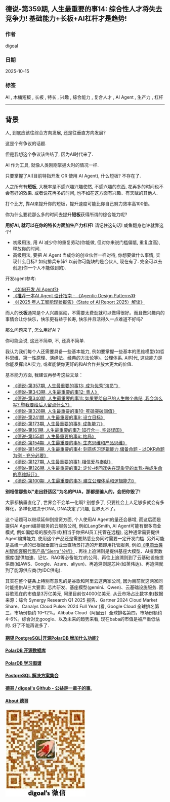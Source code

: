 ## 德说-第359期, 人生最重要的事14: 综合性人才将失去竞争力!  基础能力+长板+AI杠杆才是趋势!  
                                                
### 作者                                                
digoal                                                
                                                
### 日期                                                
2025-10-15                                              
                                                
### 标签                                                
AI , 木桶短板 , 长板 , 特长 , 兴趣 , 综合能力 , 复合人才 , AI Agent , 生产力 , 杠杆   
                                                
----                                                
                                                
## 背景    
人, 到底应该往综合方向发展, 还是往垂直方向发展?     
  
这是个有争议的话题.   
  
但是我想这个争议该终结了, 因为AI时代来了.  
  
AI 作为工具, 就像人类刚刚掌握火时的情况一样.  
  
只要掌握了AI(目前特指开发 OR 使用 AI Agent), 什么短板? 不存在了.  
  
人之所有有**短板**, 大概率是不感兴趣兴趣使然, 不感兴趣的东西, 花再多的时间也不会有好的效果. 或者说花再多的时间, 也不如在这方面有兴趣、有天赋的其他人.   
  
打个比方, 靠AI来提升你的短板，提升速度可能比你自己努力效率高100倍。  
  
你为什么要花那么多的时间去提升**短板**获得所谓的综合能力呢?  
  
**用好AI, 就可以在你的特长方面加生产力杠杆!** 请记住这句话! 咸鱼翻身也许就靠这个!   
- 初级用法, 用 AI 减少你的重复劳动(你能做, 但对你来说门槛偏低, 重复度高), 释放你的时间.    
- 高级用法, 要把 AI Agent 当成你的创业伙伴一样对待, 你想要做什么事情, 实现什么目标? 如何排兵布阵? 以前你可能缺的是合伙人, 现在有了. 完全可以去创造(你一个人不能做到的).    
  
开发agent参考:   
- [《如何开发 AI Agent?》](../202509/20250928_06.md)  
- [《推荐一本AI Agent 设计指南 - 《Agentic Design Patterns》》](../202510/20251015_08.md)  
- [《《2025 年人工智能现状报告》（State of AI Report 2025）解读》](../202510/20251015_11.md)   
  
而人的**长板**通常是个人兴趣驱动，不需要太费劲就可以做得很好。而且做兴趣内的事情会让你快乐，快乐更有益于长寿, 快乐并且活得久一点难道不好吗?  
  
那么问题来了, 怎么用好AI？  
  
你可能会说, 这还不简单, 不, 还真不简单.  
  
我认为我们每个人还需要具备一些基本能力, 例如要掌握一些基本的思维模型(如哲科思维、第一性原理、演绎法、经典的方法论等)、公理体系. AI时代, 这些能力是你能发挥出AI实力, 或者能使你更好的和AI合作并放大更大的价值.  
   
基本能力方面, 我建议再参考这些文章：  
- [《德说-第357期, 人生最重要的事13: 成为优秀“演员”》](../202510/20251015_13.md)    
- [《德说-第343期, 人生最重要的事12: 贵人》](../202506/20250610_02.md)    
- [《德说-第340期, 人生最重要的事11: 如果要给自己的人生做个总结, 我会怎么写? 暨我要给后人留点什么?》](../202505/20250529_01.md)    
- [《德说-第328期, 人生最重要的事10: 死磕突破阈值》](../202504/20250425_05.md)    
- [《德说-第241期, 人生最重要的事9: 设立目标》](../202306/20230613_01.md)    
- [《德说-第173期, 人生最重要的事8: 成象能力》](../202211/20221116_03.md)    
- [《德说-第161期, 人生最重要的事7: 知行合一, 空谈误国》](../202210/20221021_01.md)    
- [《德说-第155期, 人生最重要的事6: 格局》](../202210/20221002_01.md)    
- [《德说-第154期, 人生最重要的事5: 生态思维和产品思维》](../202210/20221001_03.md)    
- [《德说-第145期, 人生最重要的事4: 刻意练习逻辑能力,储备命题 - 以OKR命题为例 - 充分必要》](../202209/20220917_01.md)    
- [《德说-第127期, 人生最重要的事1: 相信爱与奉献》](../202208/20220822_01.md)    
- [《德说-第126期, 人生最重要的事2: 定位-找回迷失在现象界的本我-完成生命的高维跃迁》](../202208/20220819_03.md)    
- [《德说-第100期, 人生最重要的事3: 建立公理体系和逻辑能力》](../202206/20220610_01.md)    
  
**别相信那些以"走出舒适区"为名的PUA，那都是骗人的，会把你毁了!**   
  
大家都搞垂直化了, 世界会不会单一化啊? 别想多了, 只要社会上人足够多就会有多样化，多样化取决于DNA, DNA决定了兴趣, 世界灭不了。  
  
这个话题可以继续延伸到投资方面, 个人使用AI Agent的量还会暴增, 而这后面是提供AI Agent编排服务的云服务公司, 例如LangSmith, AI Agent可能有很多商业模式, 例如偏低级的服务形式(相当于你把AI员工托管在远程), 这种通常需要提供Agent编排能力, 使用这个产品还是需要熟悉业务同时需要一定开发门槛. 另外可能是高级一点的已根据垂直行业垂直场景打造的开箱即用托管服务, 例如[《电商垂类 AI智能客服代表产品"Sierra"分析》](../202510/20251015_09.md)  .  再往上追溯则是提供基座大模型、AI搜索数据库(提供加速、记忆、RAG等必备能力)的公司、再往上追溯则到了云基础设施提供商(如AWS、Google、Azure、aliyun)、再追溯则是芯片(如英伟达)、再追溯就到了能源供应商(为IDC供电).   
  
其实在整个链条上特别有意思的是谷歌和阿里云这两家公司, 因为目前就这两家同时能提供AI三大要素: 芯片研发、基座模型(gemini、Qwen)、云基础设施服务. 而谷歌现在的市值是3万亿美元, 阿里目前仅4000亿美元. 从云市场占比数字来(数据来源：综合 Synergy Research Q1 2025 报告、Gartner 2024 Cloud Market Share、Canalys Cloud Pulse: 2024 Full Year )看, Google Cloud 全球排名第三，市场份额约 10–12%。Alibaba Cloud（阿里云）全球排名第四，市场份额约 4–6%。综合对比google、以及未来的趋势来看, 现在baba的市值是被严重低估的. 好了不能再说多了.   
  
#### [期望 PostgreSQL|开源PolarDB 增加什么功能?](https://github.com/digoal/blog/issues/76 "269ac3d1c492e938c0191101c7238216")
  
  
#### [PolarDB 开源数据库](https://openpolardb.com/home "57258f76c37864c6e6d23383d05714ea")
  
  
#### [PolarDB 学习图谱](https://www.aliyun.com/database/openpolardb/activity "8642f60e04ed0c814bf9cb9677976bd4")
  
  
#### [PostgreSQL 解决方案集合](../201706/20170601_02.md "40cff096e9ed7122c512b35d8561d9c8")
  
  
#### [德哥 / digoal's Github - 公益是一辈子的事.](https://github.com/digoal/blog/blob/master/README.md "22709685feb7cab07d30f30387f0a9ae")
  
  
#### [About 德哥](https://github.com/digoal/blog/blob/master/me/readme.md "a37735981e7704886ffd590565582dd0")
  
  
![digoal's wechat](../pic/digoal_weixin.jpg "f7ad92eeba24523fd47a6e1a0e691b59")
  
